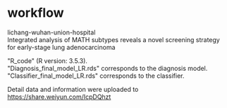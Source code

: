 # workflow
lichang-wuhan-union-hospital                                                                                                                                                        
Integrated analysis of MATH subtypes reveals a novel screening strategy for early-stage lung adenocarcinoma                                                                          

"R_code"  (R version: 3.5.3).                                                                                                                                                       
"Diagnosis_final_model_LR.rds" corresponds to the diagnosis model.                                                                                                                 
"Classifier_final_model_LR.rds" corresponds to the classifier.                                                                                                                                                                                                                                                                                                         

Detail data and information were uploaded to https://share.weiyun.com/IcpDQhzt
